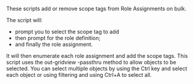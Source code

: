 These scripts add or remove scope tags from Role Assignments on bulk.

The script will:  
+ prompt you to select the scope tag to add
+ then prompt for the role definition;
+ and finally the role assignment.  

It will then enumerate each role assignment and add the scope tags.  This script uses the out-gridview -passthru method to allow objects to be selected. You can select multiple objects by using the Ctrl key and select each object or using filtering and using Ctrl+A to select all.
